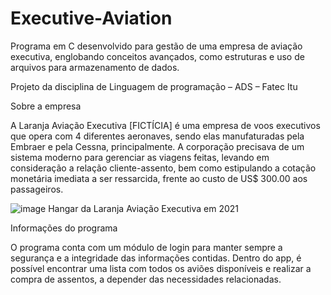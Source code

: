# Executive-Aviation
Programa em C desenvolvido para gestão de uma empresa de aviação executiva, englobando conceitos avançados, como estruturas e uso de arquivos para armazenamento de dados.

Projeto da disciplina de Linguagem de programação – ADS – Fatec Itu

Sobre a empresa

A Laranja Aviação Executiva [FICTÍCIA] é uma empresa de voos executivos que opera com 4 diferentes aeronaves, sendo elas manufaturadas pela Embraer e pela Cessna, principalmente. A corporação precisava de um sistema moderno para gerenciar as viagens feitas, levando em consideração a relação cliente-assento, bem como estipulando a cotação monetária imediata a ser ressarcida, frente ao custo de US$ 300.00 aos passageiros.
 
![image](https://user-images.githubusercontent.com/80285174/143036517-50be4ee7-abe2-4919-b5e1-d220eb081b01.png)
Hangar da Laranja Aviação Executiva em 2021

Informações do programa

O programa conta com um módulo de login para manter sempre a segurança e a integridade das informações contidas. Dentro do app, é possível encontrar uma lista com todos os aviões disponíveis e realizar a compra de assentos, a depender das necessidades relacionadas. 
